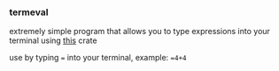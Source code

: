 ### termeval

extremely simple program that allows you to type expressions into your terminal using [this](https://docs.rs/evalexpr/latest/evalexpr/index.html) crate

use by typing `=` into your terminal, example: `=4+4`
